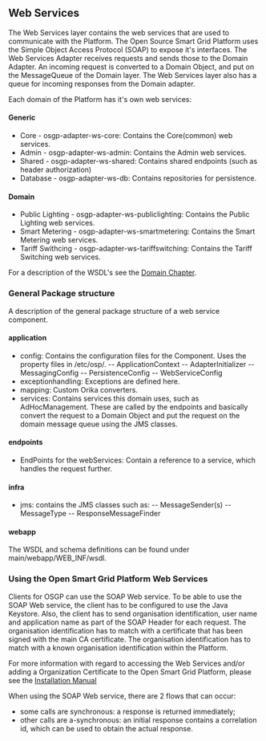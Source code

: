 ## Web Services

The Web Services layer contains the web services that are used to communicate with the Platform. The Open Source Smart Grid Platform uses the Simple Object Access Protocol (SOAP) to expose it's interfaces. The Web Services Adapter receives requests and sends those to the Domain Adapter. An incoming request is converted to a Domain Object, and put on the MessageQueue of the Domain layer. The Web Services layer also has a queue for incoming responses from the Domain adapter.

Each domain of the Platform has it's own web services:

#### Generic
- Core - osgp-adapter-ws-core: Contains the Core(common) web services.
- Admin - osgp-adapter-ws-admin: Contains the Admin web services.
- Shared - osgp-adapter-ws-shared: Contains shared endpoints (such as header authorization)
- Database - osgp-adapter-ws-db: Contains repositories for persistence.

#### Domain
- Public Lighting - osgp-adapter-ws-publiclighting: Contains the Public Lighting web services.
- Smart Metering - osgp-adapter-ws-smartmetering: Contains the Smart Metering web services.
- Tariff Swithcing - osgp-adapter-ws-tariffswitching: Contains the Tariff Switching web services.

For a description of the WSDL's see the [Domain Chapter](../../Domains/README.md).

### General Package structure
A description of the general package structure of a web service component.

#### application
- config: Contains the configuration files for the Component. Uses the property files in /etc/osp/.
-- ApplicationContext
-- AdapterInitializer
-- MessagingConfig
-- PersistenceConfig
-- WebServiceConfig
- exceptionhandling: Exceptions are defined here.
- mapping: Custom Orika converters.
- services: Contains services this domain uses, such as AdHocManagement. These are called by the endpoints and basically convert the request to a Domain Object and put the request on the domain message queue using the JMS classes.

#### endpoints
- EndPoints for the webServices: Contain a reference to a service, which handles the request further.

#### infra
- jms: contains the JMS classes such as:
-- MessageSender(s)
-- MessageType
-- ResponseMessageFinder

#### webapp
The WSDL and schema definitions can be found under main/webapp/WEB_INF/wsdl.

### Using the Open Smart Grid Platform Web Services

Clients for OSGP can use the SOAP Web service. To be able to use the SOAP Web service, the client has to be configured to use the Java Keystore. Also, the client has to send organisation identification, user name and application name as part of the SOAP Header for each request. The organisation identification has to match with a certificate that has been signed with the main CA certificate. The organisation identification has to match with a known organisation identification within the Platform.

For more information with regard to accessing the Web Services and/or adding a Organization Certificate to the Open Smart Grid Platform, please see the [Installation Manual](../../Userguide/Installation/Installationguide.md)

When using the SOAP Web service, there are 2 flows that can occur:
- some calls are synchronous: a response is returned immediately;
- other calls are a-synchronous: an initial response contains a correlation id, which can be used to obtain the actual response.





























































































































































































































































